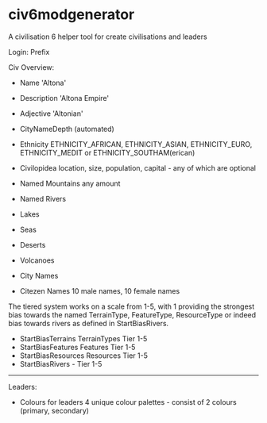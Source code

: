 # civ6modgenerator

A civilisation 6 helper tool for create civilisations and leaders

Login: Prefix

Civ Overview:

- Name 'Altona'
- Description 'Altona Empire'
- Adjective 'Altonian'
- CityNameDepth (automated)
- Ethnicity ETHNICITY_AFRICAN, ETHNICITY_ASIAN, ETHNICITY_EURO, ETHNICITY_MEDIT or ETHNICITY_SOUTHAM(erican)

- Civilopidea location, size, population, capital - any of which are optional

- Named Mountains any amount
- Named Rivers
- Lakes
- Seas
- Deserts
- Volcanoes

- City Names

- Citezen Names 10 male names, 10 female names

The tiered system works on a scale from 1-5, with 1 providing the strongest bias towards the named TerrainType, FeatureType, ResourceType or indeed bias towards rivers as defined in StartBiasRivers.

- StartBiasTerrains TerrainTypes Tier 1-5
- StartBiasFeatures Features Tier 1-5
- StartBiasResources Resources Tier 1-5
- StartBiasRivers - Tier 1-5

---

Leaders:

- Colours for leaders
  4 unique colour palettes - consist of 2 colours (primary, secondary)
